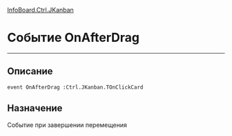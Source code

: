 ﻿---
Link: InfoBoard.Ctrl.JKanban.@OnAfterDrag
---

[InfoBoard.Ctrl.JKanban](Default)

# Событие OnAfterDrag
---

## Описание

    event OnAfterDrag :Ctrl.JKanban.TOnClickCard

## Назначение

Событие при завершении перемещения